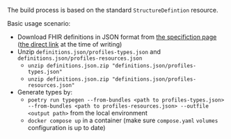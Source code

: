 The build process is based on the standard `StructureDefintion` resource.

Basic usage scenario:
- Download FHIR definitions in JSON format from [the specifiction page](https://hl7.org/fhir/downloads.html) ([the direct link](https://hl7.org/fhir/definitions.json.zip) at the time of writing)
- Unzip `definitions.json/profiles-types.json` and `definitions.json/profiles-resources.json`
    - `unzip definitions.json.zip "definitions.json/profiles-types.json"`
    - `unzip definitions.json.zip "definitions.json/profiles-resources.json"`
- Generate types by:
    - `poetry run typegen --from-bundles <path to profiles-types.json> --from-bundles <path to profiles-resources.json> --outfile <output path>` from the local environment
    - `docker compose up` in a container (make sure `compose.yaml` `volumes` configuration is up to date)

